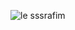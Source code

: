 ![le sssrafim](https://github.com/Kim-Chaewonn/Kim-Chaewonn/assets/137004973/d5242281-6ad1-448f-9dfa-6455533289f0)
